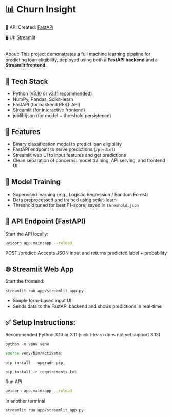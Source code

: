 # 📊 Churn Insight

 🔌 API Created: [FastAPI](https://customer-churn-predictor-b4et.onrender.com/docs#/default/predict_predict_post)
 
 🖥️ UI: [Streamlit](https://churn-insight.onrender.com/)
##
About:
This project demonstrates a full machine learning pipeline for predicting loan eligibility, deployed using both a **FastAPI backend** and a **Streamlit frontend**.
##
## 🔧 Tech Stack
- Python (v3.10 or v3.11 recommended)
- NumPy, Pandas, Scikit-learn
- FastAPI (for backend REST API)
- Streamlit (for interactive frontend)
- joblib/json (for model + threshold persistence)

## 🚀 Features
- Binary classification model to predict loan eligibility
- FastAPI endpoint to serve predictions (`/predict`)
- Streamlit web UI to input features and get predictions
- Clean separation of concerns: model training, API serving, and frontend UI

## 🧠 Model Training
- Supervised learning (e.g., Logistic Regression / Random Forest)
- Data preprocessed and trained using scikit-learn
- Threshold tuned for best F1-score, saved in `threshold.json`

## 🔌 API Endpoint (FastAPI)
Start the API locally:
```bash
uvicorn app.main:app --reload
```

POST /predict: Accepts JSON input and returns predicted label + probability

## 🌐 Streamlit Web App
Start the frontend:
```bash
streamlit run app/streamlit_app.py
```
- Simple form-based input UI
- Sends data to the FastAPI backend and shows predictions in real-time

## ✅ Setup Instructions:
 Recommended Python 3.10 or 3.11 (scikit-learn does not yet support 3.13)
```python
python -m venv venv
```
```bash
source venv/bin/activate
```
```python
pip install --upgrade pip
```
```python
pip install -r requirements.txt
```

 Run API
```bash
uvicorn app.main:app --reload
```
 In another terminal
```bash
streamlit run app/streamlit_app.py
```
